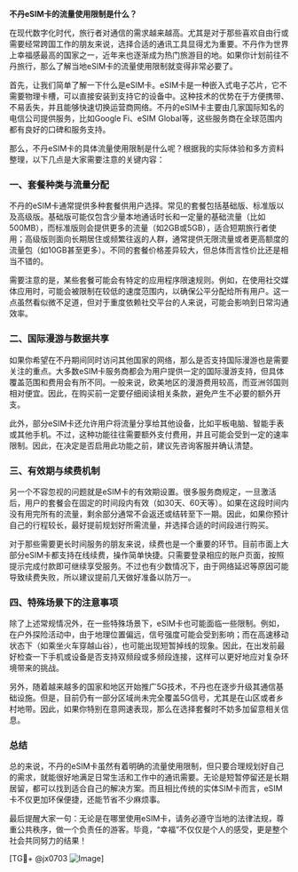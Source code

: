 **不丹eSIM卡的流量使用限制是什么？**

在现代数字化时代，旅行者对通信的需求越来越高。尤其是对于那些喜欢自由行或需要经常跨国工作的朋友来说，选择合适的通讯工具显得尤为重要。不丹作为世界上幸福感最高的国家之一，近年来也逐渐成为热门旅游目的地。如果你计划前往不丹旅行，那么了解当地eSIM卡的流量使用限制就变得非常必要了。

首先，让我们简单了解一下什么是eSIM卡。eSIM卡是一种嵌入式电子芯片，它不需要物理卡槽，可以直接安装到支持它的设备中。这种技术的优势在于方便携带、不易丢失，并且能够快速切换运营商网络。不丹的eSIM卡主要由几家国际知名的电信公司提供服务，比如Google Fi、eSIM Global等，这些服务商在全球范围内都有良好的口碑和服务支持。

那么，不丹eSIM卡的具体流量使用限制是什么呢？根据我的实际体验和多方资料整理，以下几点是大家需要注意的关键内容：

### 一、套餐种类与流量分配

不丹的eSIM卡通常提供多种套餐供用户选择。常见的套餐包括基础版、标准版以及高级版。基础版可能仅包含少量本地通话时长和一定量的基础流量（比如500MB），而标准版则会提供更多的流量（如2GB或5GB），适合短期旅行者使用；高级版则面向长期居住或频繁往返的人群，通常提供无限流量或者更高额度的流量包（如10GB甚至更多）。不同的套餐价格差异较大，但总体而言性价比还是相当不错的。

需要注意的是，某些套餐可能会有特定的应用程序限速规则。例如，在使用社交媒体应用时，可能会被限制在较低的速度范围内，以确保公平分配给所有用户。这一点虽然看似微不足道，但对于重度依赖社交平台的人来说，可能会影响到日常沟通效率。

### 二、国际漫游与数据共享

如果你希望在不丹期间同时访问其他国家的网络，那么是否支持国际漫游也是需要关注的重点。大多数eSIM卡服务商都会为用户提供一定的国际漫游支持，但具体覆盖范围和费用会有所不同。一般来说，欧美地区的漫游费用较高，而亚洲邻国则相对便宜。因此，在购买前一定要仔细阅读相关条款，避免产生不必要的额外开支。

此外，部分eSIM卡还允许用户将流量分享给其他设备，比如平板电脑、智能手表或其他手机。不过，这种功能往往需要额外支付费用，并且可能会受到一定的速率限制。因此，在决定是否启用此功能之前，建议先咨询客服并确认清楚。

### 三、有效期与续费机制

另一个不容忽视的问题就是eSIM卡的有效期设置。很多服务商规定，一旦激活后，用户的套餐会在固定的时间段内有效（如30天、60天等）。如果在这段时间内没有用完所有的流量，剩余部分通常不会返还或结转至下一期。因此，如果你预计自己的行程较长，最好提前规划好所需流量，并选择合适的时间段进行购买。

对于那些需要更长时间服务的朋友来说，续费也是一个重要的环节。目前市面上大部分eSIM卡都支持在线续费，操作简单快捷。只需要登录相应的账户页面，按照提示完成付款即可继续享受服务。不过也有少数情况下，由于网络延迟等原因可能导致续费失败，所以建议提前几天做好准备以防万一。

### 四、特殊场景下的注意事项

除了上述常规情况外，在一些特殊场景下，eSIM卡也可能面临一些限制。例如，在户外探险活动中，由于地理位置偏远，信号强度可能会受到影响；而在高速移动状态下（如乘坐火车穿越山谷），也可能出现短暂掉线的现象。因此，在出发前最好检查一下手机或设备是否支持双频段或多频段连接，这样可以更好地应对复杂环境带来的挑战。

另外，随着越来越多的国家和地区开始推广5G技术，不丹也在逐步升级其通信基础设施。但是，目前仍有一部分区域尚未完全覆盖5G信号，尤其是在山区或者乡村地带。因此，如果你特别在意网速表现，那么在选择套餐时不妨多加留意相关信息。

### 总结

总的来说，不丹的eSIM卡虽然有着明确的流量使用限制，但只要合理规划好自己的需求，就能很好地满足日常生活和工作中的通讯需要。无论是短暂停留还是长期居留，都可以找到适合自己的解决方案。而且相比传统的实体SIM卡而言，eSIM卡不仅更加环保便捷，还能节省不少麻烦事。

最后提醒大家一句：无论是在哪里使用eSIM卡，请务必遵守当地的法律法规，尊重公共秩序，做一个负责任的游客。毕竟，“幸福”不仅仅是个人的感受，更是整个社会共同努力的结果！

[TG💪+ @jx0703 ![Image](https://github.com/user-attachments/assets/dbca1d08-cadb-493c-b0ec-ad6f7a83f270)]
